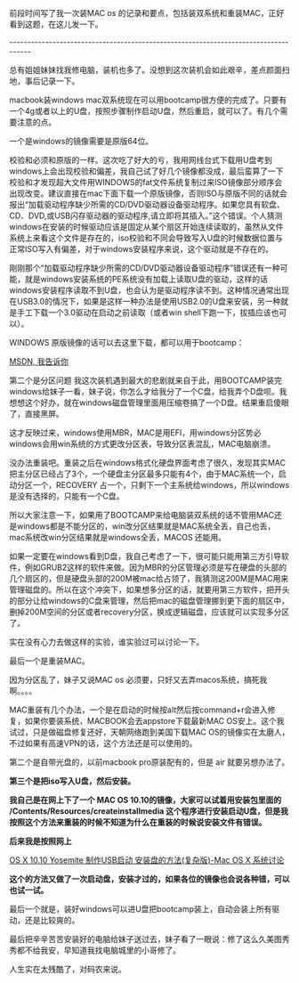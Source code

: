 



前段时间写了我一次装MAC os 的记录和要点，包括装双系统和重装MAC，正好看到这题，在这儿发一下。



\------------------------------------------------------------------------------------

总有姐姐妹妹找我修电脑，装机也多了。没想到这次装机会如此艰辛，差点颜面扫地，事后记录一下。

macbook装windows mac双系统现在可以用bootcamp很方便的完成了。只要有一个4g或者以上的U盘，按照步骤制作启动U盘，然后重启，就可以了。有几个需要注意的点。

一个是windows的镜像需要是原版64位。

校验和必须和原版的一样。这次吃了好大的亏，我用网线台式下载用U盘考到windows上会出现校验和偏差，我自己试了好几个镜像都没成，最后蛮算了一下校验和才发现超大文件用WINDOWS的fat文件系统复制过来ISO镜像部分顺序会出现改变。建议直接在mac下面下载一个原版镜像，否则ISO与原版不同的话就会报出“加载驱动程序缺少所需的CD/DVD驱动器设备驱动程序。如果您具有软盘、CD、DVD,或USB闪存驱动器的驱动程序,请立即将其插入。”这个错误。个人猜测windows在安装的时候驱动应该是固定从某个扇区开始连续读取的，虽然从文件系统上来看这个文件是存在的，iso校验和不同会导致写入U盘的时候数据位置与正常ISO写入有偏差，对于windows安装程序来说，这个驱动就是不存在的。

刚刚那个“加载驱动程序缺少所需的CD/DVD驱动器设备驱动程序”错误还有一种可能，就是windows安装系统的PE系统没有加载上读取U盘的驱动，这样的话windows安装程序读取不到U盘，也会认为是驱动程序读不到。这种情况通常出现在USB3.0的情况下，如果是这样一种办法是使用USB2.0的U盘来安装，另一种就是手工下载一个3.0驱动在启动之前读取（或者win shell下跑一下，拔插应该也可以）。

WINDOWS 原版镜像的话可以去这里下载，都可以用于bootcamp：

[MSDN, 我告诉你](https://link.zhihu.com/?target=http%3A//www.itellyou.cn/)

第二个是分区问题
我这次装机遇到最大的悲剧就来自于此，用BOOTCAMP装完windows给妹子一看，妹子说，你怎么才给我分了一个C盘，给我弄个D盘呗。我想想这个好办，就在windows磁盘管理里面用压缩卷搞了一个D盘。结果重启傻眼了，直接黑屏。 

这才反映过来，windows使用MBR，MAC是用EFI，用windows分区势必windows会用win系统的方式更改分区表，导致分区表混乱，MAC电脑崩溃。

没办法重装吧。重装之后在windows格式化硬盘界面考虑了很久，发现其实MAC把主分区已经占了3个，一个硬盘主分区最多只能有4个，由于MAC系统一个，启动分区一个，RECOVERY 占一个，只剩下一个主系统给windows，所以windows是没有选择的，只能有一个C盘。

所以大家注意一下，如果用了BOOTCAMP来给电脑装双系统的话不管用MAC还是windows都是不能分区的，win改分区结果就是MAC系统全丢，自己也丢，mac系统改win分区结果就是windows全丢，MACOS 还能用。

如果一定要在windows看到D盘，我自己考虑了一下，很可能只能用第三方引导软件，例如GRUB2这样的软件来做。因为MBR的分区管理必须是写在硬盘的头部的几个扇区的，但是硬盘头部的200M被mac给占领了，我猜测这200M是MAC用来管理磁盘的。所以在这个冲突下，如果想多分区的话，就要用第三方软件，把开头的部分让给windows的C盘来管理，然后把mac的磁盘管理挪到更下面的扇区中，删掉200M空间的分区或者recovery分区，换成逻辑磁盘，应该就可以实现多分区了。

实在没有心力去做这样的实验，谁实验过可以讨论一下。

最后一个是重装MAC。

因为分区乱了，妹子又说MAC os 必须要，只好又去弄macos系统，搞死我啊。。。。

MAC重装有几个办法，一个是在启动的时候按alt然后按command+r会进入修复，如果你要装系统，MACBOOK会去appstore下载最新MAC OS安上。这个我试过，只是做磁盘修复还好，天朝网络跑到美国下载MAC OS的镜像实在太磨人，不过如果有高速VPN的话，这个方法还是可以使用的。

第二个是自带光盘的，以前macbook pro原装配有的，但是  air  就要另想办法了。

**第三个是把iso写入U盘，然后安装。**

**我自己是在网上下了一个 MAC OS 10.10的镜像，大家可以试着用安装包里面的**
**/Contents/Resources/createinstallmedia   这个程序进行安装启动U盘，但是我按照这个方法来重装的时候不知道为什么在重装的时候说安装文件有错误。**

**后来我是按照网上**

[OS X 10.10 Yosemite 制作USB启动 安装盘的方法(复杂版)-Mac OS X 系统讨论](https://link.zhihu.com/?target=http%3A//www.macx.cn/thread-2128750-1-1.html)

**这个的方法又做了一次启动盘，安装才过的，如果各位的镜像也会说各种错，可以也试一试。**

最后一个就是，装好windows可以进U盘把bootcamp装上，自动会装上所有驱动，还是比较爽的。

最后把辛辛苦苦安装好的电脑给妹子送过去，妹子看了一眼说：修了这么久美图秀秀都不给我安，早知道我找电脑城里的小哥修了。

人生实在太残酷了，对码农来说。